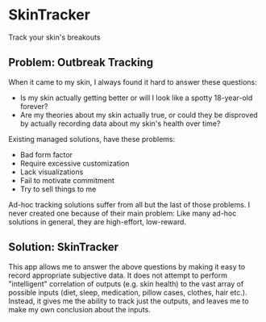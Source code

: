 # SkinTracker

Track your skin's breakouts

## Problem: Outbreak Tracking

When it came to my skin, I always found it hard to answer these questions:

- Is my skin actually getting better or will I look like a spotty 18-year-old forever?
- Are my theories about my skin actually true, or could they be disproved by actually recording data about my skin's
  health over time?

Existing managed solutions, have these problems:

- Bad form factor
- Require excessive customization
- Lack visualizations
- Fail to motivate commitment
- Try to sell things to me

Ad-hoc tracking solutions suffer from all but the last of those problems. I never created one because of their main
problem: Like many ad-hoc solutions in general, they are high-effort, low-reward.

## Solution: SkinTracker

This app allows me to answer the above questions by making it easy to record appropriate subjective data. It does not
attempt to perform "intelligent" correlation of outputs (e.g. skin health) to the vast array of possible inputs (diet,
sleep, medication, pillow cases, clothes, hair etc.). Instead, it gives me the ability to track just the outputs, and
leaves me to make my own conclusion about the inputs.

